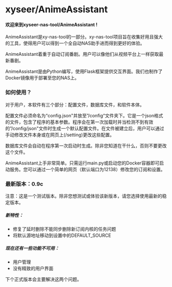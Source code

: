 # xyseer/AnimeAssistant

#### 欢迎来到xyseer-nas-tool/AnimeAssistant !

AnimeAssistant是xy-nas-tool的一部分。xy-nas-tool项目旨在收集好用且强大的工具，使得用户可以得到一个全自动NAS助手进而得到更好的体验。

AnimeAssistant着重于自动订阅番剧。用户可以像他们从视频平台上一样获取最新番剧。

AnimeAssistant是由Python编写，使用Flask框架提供交互界面。我们也制作了Docker镜像用于部署至您的NAS上。

### 如何使用？

对于用户，本软件有三个部分：配置文件，数据库文件，和软件本体。

配置文件必须命名为“config.json"并放至”/config“文件夹下。它是一个json格式的文件，包含了程序的基本参数。程序会在第一次加载时并当检测不到有效的”/config/json"文件时生成一个默认配置文件。在文件被建立后，用户可以通过手动修改文件本身或在网页上(/setting)更改这些配置。

数据库文件会自动在程序第一次启动时生成。除非您知道在干什么，否则不要更改这个文件。

AnimeAssistant上手非常简单。只需运行main.py或启动您的Docker容器即可启动服务。您可以通过一个简单的网页（默认端口为12138）修改您的订阅和设置。



### 最新版本：0.9c

注意：这是一个测试版本。除非您想测试或体验该新版本，请您选择使用最新的稳定版本。

##### 新特性：

+ 修复了延时删除不能同步删除新订阅内核的任务问题
+ 将默认源地址移动到设置中的DEFAULT_SOURCE

##### 现在还有一些功能不可用：

+ 用户管理
+ 没有精致的用户界面

下个正式版本会主要解决这两个问题。
